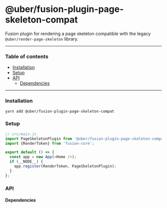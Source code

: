 # @uber/fusion-plugin-page-skeleton-compat

Fusion plugin for rendering a page skeleton compatible with the legacy `@uber/render-page-skeleton` library.

---

### Table of contents

* [Installation](#installation)
* [Setup](#setup)
* [API](#api)
  * [Dependencies](#dependencies)

---

### Installation

```
yarn add @uber/fusion-plugin-page-skeleton-compat
```

### Setup

```js
// src/main.js
import PageSkeletonPlugin from '@uber/fusion-plugin-page-skeleton-compat';
import {RenderToken} from 'fusion-core';

export default () => {
  const app = new App(<Home />);
  if (__NODE__) {
    app.register(RenderToken, PageSkeletonPlugin);
  }
};
```

### API

#### Dependencies
